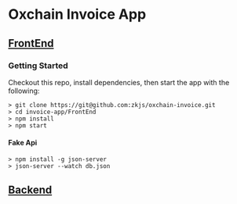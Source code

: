 # Oxchain Invoice App

## [FrontEnd](./FrontEnd)

### Getting Started

Checkout this repo, install dependencies, then start the app with the following:

```
> git clone https://git@github.com:zkjs/oxchain-invoice.git
> cd invoice-app/FrontEnd
> npm install
> npm start
```

#### Fake Api

```
> npm install -g json-server
> json-server --watch db.json
```

## [Backend](./Backend)

